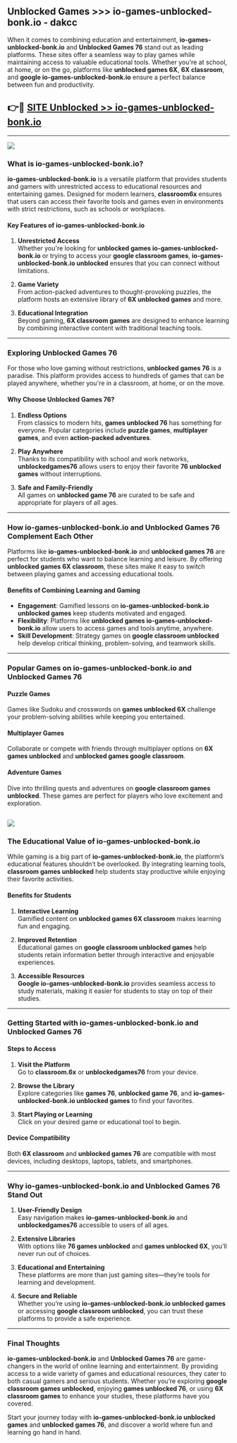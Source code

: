 ## Unblocked Games >>> io-games-unblocked-bonk.io - dakcc 

When it comes to combining education and entertainment, **io-games-unblocked-bonk.io** and **Unblocked Games 76** stand out as leading platforms. These sites offer a seamless way to play games while maintaining access to valuable educational tools. Whether you're at school, at home, or on the go, platforms like **unblocked games 6X**, **6X classroom**, and **google io-games-unblocked-bonk.io** ensure a perfect balance between fun and productivity.
## 👉🔴 [SITE Unblocked >> io-games-unblocked-bonk.io](https://unblockedgames.edu.pl?title=io-games-unblocked-bonk.io&ref=22JU)
---
<a href="https://unblockedgames.edu.pl?title=io-games-unblocked-bonk.io&ref=22JU/"><img src="https://github.com/user-attachments/assets/438f12ca-57a4-47a3-8ead-c64da593a1e5"/></a>
### What is io-games-unblocked-bonk.io?  

**io-games-unblocked-bonk.io** is a versatile platform that provides students and gamers with unrestricted access to educational resources and entertaining games. Designed for modern learners, **classroom6x** ensures that users can access their favorite tools and games even in environments with strict restrictions, such as schools or workplaces.  

#### Key Features of io-games-unblocked-bonk.io  

1. **Unrestricted Access**  
   Whether you're looking for **unblocked games io-games-unblocked-bonk.io** or trying to access your **google classroom games**, **io-games-unblocked-bonk.io unblocked** ensures that you can connect without limitations.  

2. **Game Variety**  
   From action-packed adventures to thought-provoking puzzles, the platform hosts an extensive library of **6X unblocked games** and more.  

3. **Educational Integration**  
   Beyond gaming, **6X classroom games** are designed to enhance learning by combining interactive content with traditional teaching tools.  



---

### Exploring Unblocked Games 76  

For those who love gaming without restrictions, **unblocked games 76** is a paradise. This platform provides access to hundreds of games that can be played anywhere, whether you're in a classroom, at home, or on the move.  

#### Why Choose Unblocked Games 76?  

1. **Endless Options**  
   From classics to modern hits, **games unblocked 76** has something for everyone. Popular categories include **puzzle games**, **multiplayer games**, and even **action-packed adventures**.  

2. **Play Anywhere**  
   Thanks to its compatibility with school and work networks, **unblockedgames76** allows users to enjoy their favorite **76 unblocked games** without interruptions.  

3. **Safe and Family-Friendly**  
   All games on **unblocked game 76** are curated to be safe and appropriate for players of all ages.  

---

### How io-games-unblocked-bonk.io and Unblocked Games 76 Complement Each Other  

Platforms like **io-games-unblocked-bonk.io** and **unblocked games 76** are perfect for students who want to balance learning and leisure. By offering **unblocked games 6X classroom**, these sites make it easy to switch between playing games and accessing educational tools.  

#### Benefits of Combining Learning and Gaming  

- **Engagement**: Gamified lessons on **io-games-unblocked-bonk.io unblocked games** keep students motivated and engaged.  
- **Flexibility**: Platforms like **unblocked games io-games-unblocked-bonk.io** allow users to access games and tools anytime, anywhere.  
- **Skill Development**: Strategy games on **google classroom unblocked** help develop critical thinking, problem-solving, and teamwork skills.  

---

### Popular Games on io-games-unblocked-bonk.io and Unblocked Games 76  

#### Puzzle Games  

Games like Sudoku and crosswords on **games unblocked 6X** challenge your problem-solving abilities while keeping you entertained.  

#### Multiplayer Games  

Collaborate or compete with friends through multiplayer options on **6X games unblocked** and **unblocked games google classroom**.  

#### Adventure Games  

Dive into thrilling quests and adventures on **google classroom games unblocked**. These games are perfect for players who love excitement and exploration.  

<a href="http://download.freeplayer.one?title=io-games-unblocked-bonk.io&ref=23D/"><img src="https://github.com/user-attachments/assets/fe0c3e91-c8e1-489c-acf0-e2f614c12fb8"/></a>
---

### The Educational Value of io-games-unblocked-bonk.io  

While gaming is a big part of **io-games-unblocked-bonk.io**, the platform’s educational features shouldn’t be overlooked. By integrating learning tools, **classroom games unblocked** help students stay productive while enjoying their favorite activities.  

#### Benefits for Students  

1. **Interactive Learning**  
   Gamified content on **unblocked games 6X classroom** makes learning fun and engaging.  

2. **Improved Retention**  
   Educational games on **google classroom unblocked games** help students retain information better through interactive and enjoyable experiences.  

3. **Accessible Resources**  
   **Google io-games-unblocked-bonk.io** provides seamless access to study materials, making it easier for students to stay on top of their studies.  

---

### Getting Started with io-games-unblocked-bonk.io and Unblocked Games 76  

#### Steps to Access  

1. **Visit the Platform**  
   Go to **classroom.6x** or **unblockedgames76** from your device.  

2. **Browse the Library**  
   Explore categories like **games 76**, **unblocked game 76**, and **io-games-unblocked-bonk.io unblocked games** to find your favorites.  

3. **Start Playing or Learning**  
   Click on your desired game or educational tool to begin.  

#### Device Compatibility  

Both **6X classroom** and **unblocked games 76** are compatible with most devices, including desktops, laptops, tablets, and smartphones.  

---

### Why io-games-unblocked-bonk.io and Unblocked Games 76 Stand Out  

1. **User-Friendly Design**  
   Easy navigation makes **io-games-unblocked-bonk.io** and **unblockedgames76** accessible to users of all ages.  

2. **Extensive Libraries**  
   With options like **76 games unblocked** and **games unblocked 6X**, you’ll never run out of choices.  

3. **Educational and Entertaining**  
   These platforms are more than just gaming sites—they’re tools for learning and development.  

4. **Secure and Reliable**  
   Whether you’re using **io-games-unblocked-bonk.io unblocked games** or accessing **google classroom unblocked**, you can trust these platforms to provide a safe experience.  

---

### Final Thoughts  

**io-games-unblocked-bonk.io** and **Unblocked Games 76** are game-changers in the world of online learning and entertainment. By providing access to a wide variety of games and educational resources, they cater to both casual gamers and serious students. Whether you’re exploring **google classroom games unblocked**, enjoying **games unblocked 76**, or using **6X classroom games** to enhance your studies, these platforms have you covered.  

Start your journey today with **io-games-unblocked-bonk.io unblocked games** and **unblocked games 76**, and discover a world where fun and learning go hand in hand.  